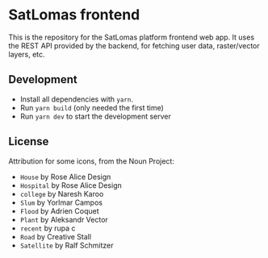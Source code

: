 # SatLomas frontend

This is the repository for the SatLomas platform frontend web app.
It uses the REST API provided by the backend, for fetching user data,
raster/vector layers, etc.

## Development

* Install all dependencies with `yarn`.
* Run `yarn build` (only needed the first time)
* Run `yarn dev` to start the development server

## License

Attribution for some icons, from the Noun Project:

- `House` by Rose Alice Design
- `Hospital` by Rose Alice Design
- `college` by Naresh Karoo
- `Slum` by Yorlmar Campos
- `Flood` by Adrien Coquet
- `Plant` by Aleksandr Vector
- `recent` by rupa c
- `Road` by Creative Stall
- `Satellite` by Ralf Schmitzer
